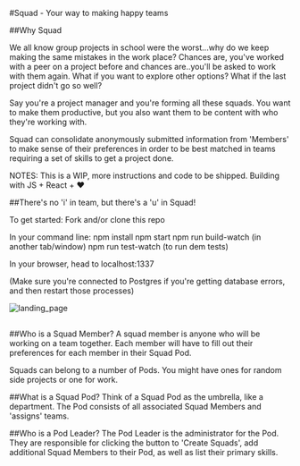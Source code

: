 #Squad - Your way to making happy teams

##Why Squad

We all know group projects in school were the worst...why do we keep making the same mistakes in the work place? Chances are, you've worked with a peer on a project before and chances are..you'll be asked to work with them again. What if you want to explore other options? What if the last project didn't go so well?

Say you're a project manager and you're forming all these squads. You want to make them productive, but you also want them to be content with who they're working with.

Squad can consolidate anonymously submitted information from 'Members' to make sense of their preferences in order to be best matched in teams requiring a set of skills to get a project done.

NOTES: This is a WIP, more instructions and code to be shipped. Building with JS + React + ♥️

##There's no 'i' in team, but there's a 'u' in Squad!

To get started:
Fork and/or clone this repo

In your command line:
  npm install
  npm start
  npm run build-watch (in another tab/window)
  npm run test-watch (to run dem tests)

In your browser, head to localhost:1337

(Make sure you're connected to Postgres if you're getting database errors, and then restart those processes)

![landing_page](https://cloud.githubusercontent.com/assets/8889161/23806024/2096c6f6-058e-11e7-9835-3df02c5b7732.png)

##

##Who is a Squad Member?
A squad member is anyone who will be working on a team together. Each member will have to fill out their preferences for each member in their Squad Pod.

Squads can belong to a number of Pods. You might have ones for random side projects or one for work.

##What is a Squad Pod?
Think of a Squad Pod as the umbrella, like a department. The Pod consists of all associated Squad Members and 'assigns' teams.

##Who is a Pod Leader?
The Pod Leader is the administrator for the Pod. They are responsible for clicking the button to 'Create Squads', add additional Squad Members to their Pod, as well as list their primary skills.


